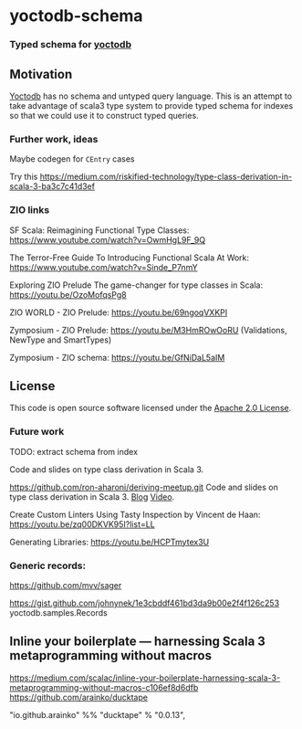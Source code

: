 # yoctodb-schema #

### Typed schema for [yoctodb](https://github.com/yandex/yoctodb)

## Motivation

[Yoctodb](https://github.com/yandex/yoctodb) has no schema and untyped query language. This is an attempt to take advantage of scala3 type system to provide typed schema for indexes so that we could use it to construct typed queries.


### Further work, ideas

Maybe codegen for `CEntry` cases

Try this https://medium.com/riskified-technology/type-class-derivation-in-scala-3-ba3c7c41d3ef



### ZIO links 

SF Scala: Reimagining Functional Type Classes: https://www.youtube.com/watch?v=OwmHgL9F_9Q

The Terror-Free Guide To Introducing Functional Scala At Work: https://www.youtube.com/watch?v=Sinde_P7nmY

Exploring ZIO Prelude The game-changer for type classes in Scala: https://youtu.be/OzoMofqsPg8

ZIO WORLD - ZIO Prelude: https://youtu.be/69ngoqVXKPI

Zymposium - ZIO Prelude: https://youtu.be/M3HmROwOoRU (Validations, NewType and SmartTypes)

Zymposium - ZIO schema: https://youtu.be/GfNiDaL5aIM


## License

This code is open source software licensed under the [Apache 2.0 License](http://www.apache.org/licenses/LICENSE-2.0.html).



### Future work 

TODO: extract schema from index

Code and slides on type class derivation in Scala 3. 




https://github.com/ron-aharoni/deriving-meetup.git
Code and slides on type class derivation in Scala 3. 
[Blog](https://medium.com/riskified-technology/type-class-derivation-in-scala-3-ba3c7c41d3ef) 
[Video](https://www.youtube.com/watch?v=G4LyR3a4RWw).


Create Custom Linters Using Tasty Inspection by Vincent de Haan: https://youtu.be/zq00DKVK95I?list=LL


Generating Libraries: https://youtu.be/HCPTmytex3U


### Generic records: 

https://github.com/mvv/sager

https://gist.github.com/johnynek/1e3cbddf461bd3da9b00e2f4f126c253
yoctodb.samples.Records



## Inline your boilerplate — harnessing Scala 3 metaprogramming without macros

https://medium.com/scalac/inline-your-boilerplate-harnessing-scala-3-metaprogramming-without-macros-c106ef8d6dfb
https://github.com/arainko/ducktape

"io.github.arainko" %% "ducktape" % "0.0.13",